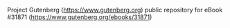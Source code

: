 Project Gutenberg (https://www.gutenberg.org) public repository for eBook #31871 (https://www.gutenberg.org/ebooks/31871)
